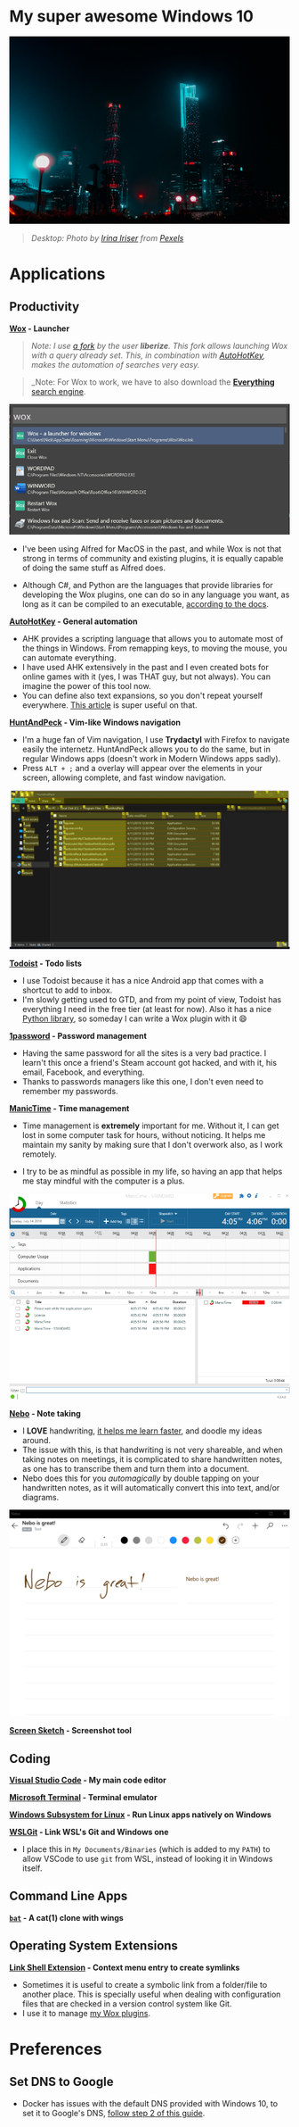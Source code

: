 # My super awesome Windows 10

![desktop](desktop.jpg)

> _Desktop: Photo by [Irina Iriser](https://www.pexels.com/@iriser?utm_content=attributionCopyText&utm_medium=referral&utm_source=pexels) from [Pexels](https://www.pexels.com/)_

# Applications

## Productivity

**[Wox](http://www.wox.one/) - Launcher**

> _Note: I use [a fork](https://github.com/liberize/Wox/releases) by the user **liberize**. This fork allows launching Wox with a query already set. This, in combination with [AutoHotKey](#autohotkey), makes the automation of searches very easy._

> _Note: For Wox to work, we have to also download the [**Everything** search engine](https://www.voidtools.com/).

![wox screenshot](screenshots/wox.png)

* I've been using Alfred for MacOS in the past, and while Wox is not that strong in terms of community and existing plugins, it is equally capable of doing the same stuff as Alfred does.

* Although C#, and Python are the languages that provide libraries for developing the Wox plugins, one can do so in any language you want, as long as it can be compiled to an executable, [according to the docs](http://doc.wox.one/en/plugin/create_plugin.html).

**[AutoHotKey](https://www.autohotkey.com/) - General automation**

* AHK provides a scripting language that allows you to automate most of the things in Windows. From remapping keys, to moving the mouse, you can automate everything.
* I have used AHK extensively in the past and I even created bots for online games with it (yes, I was THAT guy, but not always). You can imagine the power of this tool now.
* You can define also text expansions, so you don't repeat yourself everywhere. [This article](http://www.thenickmay.com/articles/how-to-expand-text-for-free-with-autohotkey/) is super useful on that.

**[HuntAndPeck](https://github.com/zsims/hunt-and-peck) - Vim-like Windows navigation**

* I'm a huge fan of Vim navigation, I use **Trydactyl** with Firefox to navigate easily the internetz. HuntAndPeck allows you to do the same, but in regular Windows apps (doesn't work in Modern Windows apps sadly).
* Press `ALT + ;` and a overlay will appear over the elements in your screen, allowing complete, and fast window navigation.

![Hunt and peck screenshot](./screenshots/hunt-and-peck.jpg)

**[Todoist](https://todoist.com/) - Todo lists**

* I use Todoist because it has a nice Android app that comes with a shortcut to add to inbox.
* I'm slowly getting used to GTD, and from my point of view, Todoist has everything I need in the free tier (at least for now). Also it has a nice [Python library](https://github.com/Doist/todoist-python), so someday I can write a Wox plugin with it 😄

**[1password](https://1password.com/) - Password management**

* Having the same password for all the sites is a very bad practice. I learn't this once a friend's Steam account got hacked, and with it, his email, Facebook, and everything.
* Thanks to passwords managers like this one, I don't even need to remember my passwords.

**[ManicTime](https://www.manictime.com/) - Time management**

* Time management is **extremely** important for me. Without it, I can get lost in some computer task for hours, without noticing. It helps me maintain my sanity by making sure that I don't overwork also, as I work remotely.

* I try to be as mindful as possible in my life, so having an app that helps me stay mindful with the computer is a plus.

![manictime screenshot](screenshots/manictime.png)

**[Nebo](https://www.nebo.app/) - Note taking**

* I **LOVE** handwriting, [it helps me learn faster](https://redbooth.com/blog/handwriting-and-memory), and doodle my ideas around.
* The issue with this, is that handwriting is not very shareable, and when taking notes on meetings, it is complicated to share handwritten notes, as one has to transcribe them and turn them into a document.
* Nebo does this for you _automagically_ by double tapping on your handwritten notes, as it will automatically convert this into text, and/or diagrams.

![nebo screenshot](screenshots/nebo.png)

**[Screen Sketch](https://www.microsoft.com/en-us/p/screen-sketch/9mz95kl8mr0l?activetab=pivot:overviewtab) - Screenshot tool**



## Coding

**[Visual Studio Code](https://code.visualstudio.com/) - My main code editor**

**[Microsoft Terminal](https://www.microsoft.com/store/productId/9N0DX20HK701) - Terminal emulator**

**[Windows Subsystem for Linux](https://docs.microsoft.com/en-us/windows/wsl/install-win10) - Run Linux apps natively on Windows**

**[WSLGit](https://github.com/andy-5/wslgit) - Link WSL's Git and Windows one**

* I place this in `My Documents/Binaries` (which is added to my `PATH`) to allow VSCode to use `git` from WSL, instead of looking it in Windows itself.

## Command Line Apps

**[`bat`](https://github.com/sharkdp/bat) - A cat(1) clone with wings**

## Operating System Extensions

**[Link Shell Extension](http://schinagl.priv.at/nt/hardlinkshellext/linkshellextension.html#contact) - Context menu entry to create symlinks**

* Sometimes it is useful to create a symbolic link from a folder/file to another place. This is specially useful when dealing with configuration files that are checked in a version control system like Git.
* I use it to manage [my Wox plugins](https://github.com/NickSeagull/wox-plugins).

# Preferences

## Set DNS to Google

* Docker has issues with the default DNS provided with Windows 10, to set it to Google's DNS, [follow step 2 of this guide](https://www.cactusvpn.com/tutorials/how-to-set-up-smart-dns-on-windows-10/).
